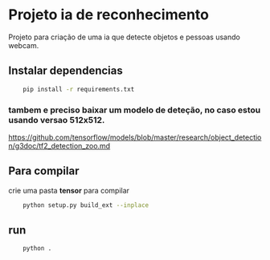 # Projeto ia de reconhecimento

Projeto para criação de uma ia que detecte objetos e pessoas usando webcam.

## Instalar dependencias 
```bash
    pip install -r requirements.txt
```

### tambem e preciso baixar um modelo de deteção, no caso estou usando versao 512x512.

https://github.com/tensorflow/models/blob/master/research/object_detection/g3doc/tf2_detection_zoo.md

## Para compilar 
crie uma pasta **tensor** para compilar
```bash
    python setup.py build_ext --inplace
```

## run 
```bash
    python .
```
